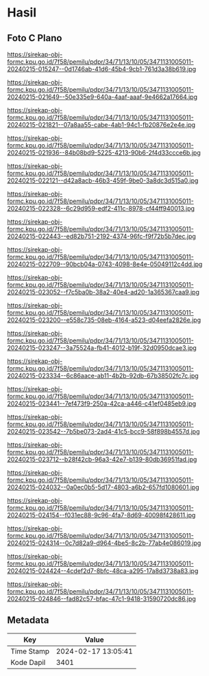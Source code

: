 # Hasil

## Foto C Plano

https://sirekap-obj-formc.kpu.go.id/7f58/pemilu/pdpr/34/71/13/10/05/3471131005011-20240215-015247--0d1746ab-41d6-45b4-9cb1-761d3a38b619.jpg

https://sirekap-obj-formc.kpu.go.id/7f58/pemilu/pdpr/34/71/13/10/05/3471131005011-20240215-021649--50e335e9-640a-4aaf-aaaf-9e4662a17664.jpg

https://sirekap-obj-formc.kpu.go.id/7f58/pemilu/pdpr/34/71/13/10/05/3471131005011-20240215-021821--07a8aa55-cabe-4ab1-94c1-fb20876e2e4e.jpg

https://sirekap-obj-formc.kpu.go.id/7f58/pemilu/pdpr/34/71/13/10/05/3471131005011-20240215-021936--84b08bd9-5225-4213-90b6-2f4d33ccce6b.jpg

https://sirekap-obj-formc.kpu.go.id/7f58/pemilu/pdpr/34/71/13/10/05/3471131005011-20240215-022121--d42a8acb-46b3-459f-9be0-3a8dc3d515a0.jpg

https://sirekap-obj-formc.kpu.go.id/7f58/pemilu/pdpr/34/71/13/10/05/3471131005011-20240215-022328--6c29d959-edf2-411c-8978-cf44ff940013.jpg

https://sirekap-obj-formc.kpu.go.id/7f58/pemilu/pdpr/34/71/13/10/05/3471131005011-20240215-022443--ed82b751-2192-4374-96fc-f9f72b5b7dec.jpg

https://sirekap-obj-formc.kpu.go.id/7f58/pemilu/pdpr/34/71/13/10/05/3471131005011-20240215-022709--90bcb04a-0743-4098-8e4e-05049112c4dd.jpg

https://sirekap-obj-formc.kpu.go.id/7f58/pemilu/pdpr/34/71/13/10/05/3471131005011-20240215-023052--f7c5ba0b-38a2-40e4-ad20-1a365367caa9.jpg

https://sirekap-obj-formc.kpu.go.id/7f58/pemilu/pdpr/34/71/13/10/05/3471131005011-20240215-023200--e558c735-08eb-4164-a523-d04eefa2826e.jpg

https://sirekap-obj-formc.kpu.go.id/7f58/pemilu/pdpr/34/71/13/10/05/3471131005011-20240215-023247--3a75524a-fb41-4012-b19f-32d0950dcae3.jpg

https://sirekap-obj-formc.kpu.go.id/7f58/pemilu/pdpr/34/71/13/10/05/3471131005011-20240215-023334--6c86aace-ab11-4b2b-92db-67b38502fc7c.jpg

https://sirekap-obj-formc.kpu.go.id/7f58/pemilu/pdpr/34/71/13/10/05/3471131005011-20240215-023441--7ef473f9-250a-42ca-a446-c41ef0485eb9.jpg

https://sirekap-obj-formc.kpu.go.id/7f58/pemilu/pdpr/34/71/13/10/05/3471131005011-20240215-023542--7b5be073-2ad4-41c5-bcc9-58f898b4557d.jpg

https://sirekap-obj-formc.kpu.go.id/7f58/pemilu/pdpr/34/71/13/10/05/3471131005011-20240215-023712--b28f42cb-96a3-42e7-b139-80db36951fad.jpg

https://sirekap-obj-formc.kpu.go.id/7f58/pemilu/pdpr/34/71/13/10/05/3471131005011-20240215-024032--0a0ec0b5-5d17-4803-a6b2-657fd1080601.jpg

https://sirekap-obj-formc.kpu.go.id/7f58/pemilu/pdpr/34/71/13/10/05/3471131005011-20240215-024154--f031ec88-9c96-4fa7-8d69-40098f428611.jpg

https://sirekap-obj-formc.kpu.go.id/7f58/pemilu/pdpr/34/71/13/10/05/3471131005011-20240215-024314--0c7d82a9-d964-4be5-8c2b-77ab4e086019.jpg

https://sirekap-obj-formc.kpu.go.id/7f58/pemilu/pdpr/34/71/13/10/05/3471131005011-20240215-024424--4cdef2d7-8bfc-48ca-a295-17a8d3738a83.jpg

https://sirekap-obj-formc.kpu.go.id/7f58/pemilu/pdpr/34/71/13/10/05/3471131005011-20240215-024846--fad82c57-bfac-47c1-9418-31590720dc86.jpg


## Metadata

| Key        | Value               |
| ---------- | ------------------- |
| Time Stamp | 2024-02-17 13:05:41 |
| Kode Dapil | 3401                |



